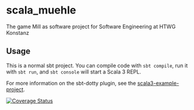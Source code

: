 # scala_muehle
The game Mill as software project for Software Engineering at HTWG Konstanz

## Usage

This is a normal sbt project. You can compile code with `sbt compile`, run it with `sbt run`, and `sbt console` will start a Scala 3 REPL.

For more information on the sbt-dotty plugin, see the
[scala3-example-project](https://github.com/scala/scala3-example-project/blob/main/README.md).

[![Coverage Status](https://coveralls.io/repos/github/domfoo/scala_muehle/badge.svg?branch=master)](https://coveralls.io/github/domfoo/scala_muehle?branch=master)

